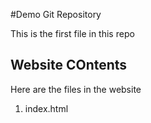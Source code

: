 #Demo Git Repository

This is the first file in this repo

## Website COntents

Here are the files in the website

1. index.html
